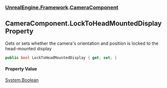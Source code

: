 ### [UnrealEngine.Framework](./UnrealEngine-Framework.md 'UnrealEngine.Framework').[CameraComponent](./CameraComponent.md 'UnrealEngine.Framework.CameraComponent')
## CameraComponent.LockToHeadMountedDisplay Property
Gets or sets whether the camera's orientation and position is locked to the head-mounted display  
```csharp
public bool LockToHeadMountedDisplay { get; set; }
```
#### Property Value
[System.Boolean](https://docs.microsoft.com/en-us/dotnet/api/System.Boolean 'System.Boolean')  
